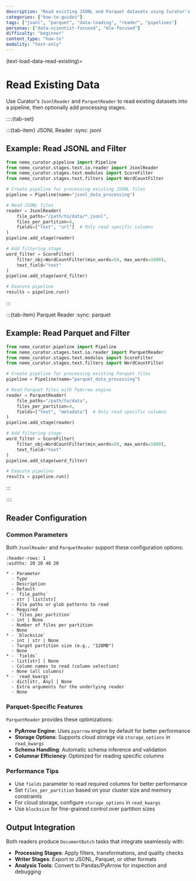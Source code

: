 ```yaml
---
description: "Read existing JSONL and Parquet datasets using Curator's reader stages."
categories: ["how-to-guides"]
tags: ["jsonl", "parquet", "data-loading", "reader", "pipelines"]
personas: ["data-scientist-focused", "mle-focused"]
difficulty: "beginner"
content_type: "how-to"
modality: "text-only"
---
```


(text-load-data-read-existing)=

# Read Existing Data

Use Curator's `JsonlReader` and `ParquetReader` to read existing datasets into a pipeline, then optionally add processing stages.

::::{tab-set}

:::{tab-item} JSONL Reader
:sync: jsonl

## Example: Read JSONL and Filter

```python
from nemo_curator.pipeline import Pipeline
from nemo_curator.stages.text.io.reader import JsonlReader
from nemo_curator.stages.text.modules import ScoreFilter
from nemo_curator.stages.text.filters import WordCountFilter

# Create pipeline for processing existing JSONL files
pipeline = Pipeline(name="jsonl_data_processing")

# Read JSONL files
reader = JsonlReader(
    file_paths="/path/to/data/*.jsonl",
    files_per_partition=4,
    fields=["text", "url"]  # Only read specific columns
)
pipeline.add_stage(reader)

# Add filtering stage
word_filter = ScoreFilter(
    filter_obj=WordCountFilter(min_words=50, max_words=1000),
    text_field="text"
)
pipeline.add_stage(word_filter)

# Execute pipeline
results = pipeline.run()
```

:::

:::{tab-item} Parquet Reader
:sync: parquet

## Example: Read Parquet and Filter

```python
from nemo_curator.pipeline import Pipeline
from nemo_curator.stages.text.io.reader import ParquetReader
from nemo_curator.stages.text.modules import ScoreFilter
from nemo_curator.stages.text.filters import WordCountFilter

# Create pipeline for processing existing Parquet files
pipeline = Pipeline(name="parquet_data_processing")

# Read Parquet files with PyArrow engine
reader = ParquetReader(
    file_paths="/path/to/data",
    files_per_partition=4,
    fields=["text", "metadata"]  # Only read specific columns
)
pipeline.add_stage(reader)

# Add filtering stage
word_filter = ScoreFilter(
    filter_obj=WordCountFilter(min_words=50, max_words=1000),
    text_field="text"
)
pipeline.add_stage(word_filter)

# Execute pipeline
results = pipeline.run()
```

:::

::::

## Reader Configuration

### Common Parameters

Both `JsonlReader` and `ParquetReader` support these configuration options:

```{list-table}
:header-rows: 1
:widths: 20 20 40 20

* - Parameter
  - Type
  - Description
  - Default
* - `file_paths`
  - str | list[str]
  - File paths or glob patterns to read
  - Required
* - `files_per_partition`
  - int | None
  - Number of files per partition
  - None
* - `blocksize`
  - int | str | None
  - Target partition size (e.g., "128MB")
  - None
* - `fields`
  - list[str] | None
  - Column names to read (column selection)
  - None (all columns)
* - `read_kwargs`
  - dict[str, Any] | None
  - Extra arguments for the underlying reader
  - None
```

### Parquet-Specific Features

`ParquetReader` provides these optimizations:

- **PyArrow Engine**: Uses `pyarrow` engine by default for better performance
- **Storage Options**: Supports cloud storage via `storage_options` in `read_kwargs`
- **Schema Handling**: Automatic schema inference and validation
- **Columnar Efficiency**: Optimized for reading specific columns

### Performance Tips

- Use `fields` parameter to read required columns for better performance
- Set `files_per_partition` based on your cluster size and memory constraints
- For cloud storage, configure `storage_options` in `read_kwargs`
- Use `blocksize` for fine-grained control over partition sizes

## Output Integration

Both readers produce `DocumentBatch` tasks that integrate seamlessly with:

- **Processing Stages**: Apply filters, transformations, and quality checks
- **Writer Stages**: Export to JSONL, Parquet, or other formats
- **Analysis Tools**: Convert to Pandas/PyArrow for inspection and debugging
